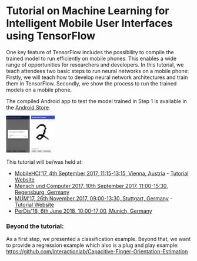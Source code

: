 # Tutorial on Machine Learning for Intelligent Mobile User Interfaces using TensorFlow
One key feature of TensorFlow includes the possibility to compile the trained model to run efficiently on mobile phones. This enables a wide range of opportunities for researchers and developers. In this tutorial, we teach attendees two basic steps to run neural networks on a mobile phone: Firstly, we will teach how to develop neural network architectures and train them in TensorFlow. Secondly, we show the process to run the trained models on a mobile phone.

The compiled Android app to test the model trained in Step 1 is available in the [Android Store](https://play.google.com/store/apps/details?id=io.interactionlab.tutorial_mobile_example).

<img src="./img/screenshot_download.png" height="100" /> <img src="./img/screenshot_detect.png" height="100" />

This tutorial will be/was held at:
* [MobileHCI'17, 4th September 2017, 11:15-13:15, Vienna, Austria](https://mobilehci.acm.org/2017/tutorials-about.html) - [Tutorial Website](https://interactionlab.io/imui-mobilehci17/)
* [Mensch und Computer 2017, 10th September 2017, 11:00-15:30, Regensburg, Germany](http://muc2017.mensch-und-computer.de/programm/tutorials-mci/)
* [MUM'17, 26th November 2017, 09:00-13:30, Stuttgart, Germany](http://www.mum-conf.org/2017/index.php?web=workshopsandtuts) - [Tutorial Website](https://interactionlab.io/imui-mum17/)
* [PerDis'18, 6th June 2018, 10:00-17:00, Munich, Germany](http://pervasivedisplays.org/2018/program.html) 
 
### Beyond the tutorial:
As a first step, we presented a classification example. Beyond that, we want to provide a regression example which also is a plug and play example:
https://github.com/interactionlab/Capacitive-Finger-Orientation-Estimation
